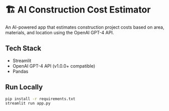 # 🏗️ AI Construction Cost Estimator

An AI-powered app that estimates construction project costs based on area, materials, and location using the OpenAI GPT-4 API.

## Tech Stack
- Streamlit
- OpenAI GPT-4 API (v1.0.0+ compatible)
- Pandas

## Run Locally
```bash
pip install -r requirements.txt
streamlit run app.py
```
